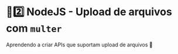 # :sunrise::two: NodeJS - Upload de arquivos com `multer`

Aprendendo a criar APIs que suportam upload de arquivos :school:
